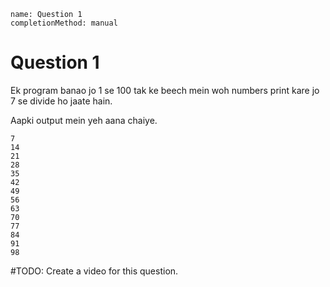 ```ngMeta
name: Question 1
completionMethod: manual
```

# Question 1

Ek program banao jo 1 se 100 tak ke beech mein woh numbers print kare jo 7 se divide ho jaate hain.

Aapki output mein yeh aana chaiye.

```
7
14
21
28
35
42
49
56
63
70
77
84
91
98
```

#TODO: Create a video for this question.
